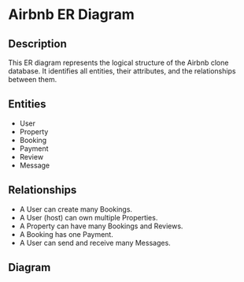 # Airbnb ER Diagram

## Description

This ER diagram represents the logical structure of the Airbnb clone database. It identifies all entities, their attributes, and the relationships between them.

## Entities

- User
- Property
- Booking
- Payment
- Review
- Message

## Relationships

- A User can create many Bookings.
- A User (host) can own multiple Properties.
- A Property can have many Bookings and Reviews.
- A Booking has one Payment.
- A User can send and receive many Messages.

## Diagram


